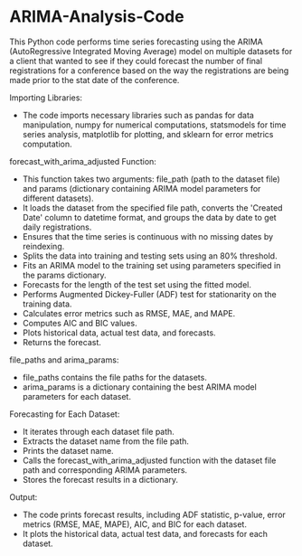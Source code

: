 # ARIMA-Analysis-Code

This Python code performs time series forecasting using the ARIMA (AutoRegressive Integrated Moving Average) model on multiple datasets for a client that wanted to see if they could forecast the number of final registrations for a conference based on the way the registrations are being made prior to the stat date of the conference.

Importing Libraries: 
* The code imports necessary libraries such as pandas for data manipulation, numpy for numerical computations, statsmodels for time series analysis, matplotlib for plotting, and sklearn for error metrics computation.

forecast_with_arima_adjusted Function:

* This function takes two arguments: file_path (path to the dataset file) and params (dictionary containing ARIMA model parameters for different datasets).
* It loads the dataset from the specified file path, converts the 'Created Date' column to datetime format, and groups the data by date to get daily registrations.
* Ensures that the time series is continuous with no missing dates by reindexing.
* Splits the data into training and testing sets using an 80% threshold.
* Fits an ARIMA model to the training set using parameters specified in the params dictionary.
* Forecasts for the length of the test set using the fitted model.
* Performs Augmented Dickey-Fuller (ADF) test for stationarity on the training data.
* Calculates error metrics such as RMSE, MAE, and MAPE.
* Computes AIC and BIC values.
* Plots historical data, actual test data, and forecasts.
* Returns the forecast.

file_paths and arima_params:
* file_paths contains the file paths for the datasets.
* arima_params is a dictionary containing the best ARIMA model parameters for each dataset.

Forecasting for Each Dataset:
* It iterates through each dataset file path.
* Extracts the dataset name from the file path.
* Prints the dataset name.
* Calls the forecast_with_arima_adjusted function with the dataset file path and corresponding ARIMA parameters.
* Stores the forecast results in a dictionary.

Output:
* The code prints forecast results, including ADF statistic, p-value, error metrics (RMSE, MAE, MAPE), AIC, and BIC for each dataset.
* It plots the historical data, actual test data, and forecasts for each dataset.

